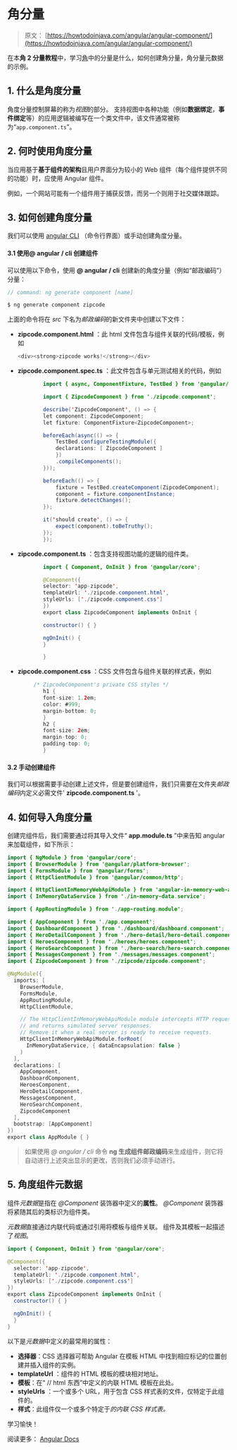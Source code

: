 # 角分量

> 原文： [https://howtodoinjava.com/angular/angular-component/](https://howtodoinjava.com/angular/angular-component/)

在本**角 2 分量教程**中，学习[角](https://howtodoinjava.com/angular/dev-workspace-setup/)中的分量是什么，如何创建角分量，角分量元数据的示例。

## 1\. 什么是角度分量

角度分量控制屏幕的称为*视图*的部分。 支持视图中各种功能（例如**数据绑定**，**事件绑定**等）的应用逻辑被编写在一个类文件中，该文件通常被称为“`app.component.ts`”。

## 2\. 何时使用角度分量

当应用基于**基于组件的架构**且用户界面分为较小的 Web 组件（每个组件提供不同的功能）时，应使用 Angular 组件。

例如，一个网站可能有一个组件用于捕获反馈，而另一个则用于社交媒体跟踪。

## 3\. 如何创建角度分量

我们可以使用 [angular CLI](https://github.com/angular/angular-cli/blob/master/packages/angular/cli/README.md) （命令行界面）或手动创建角度分量。

#### 3.1 使用@ angular / cli 创建组件

可以使用以下命令，使用 **@ angular / cli** 创建新的角度分量（例如“邮政编码”）分量：

```java
// command: ng generate component [name]

$ ng generate component zipcode

```

上面的命令将在 *src* 下名为*邮政编码*的新文件夹中创建以下文件：

*   **zipcode.component.html** ：此 html 文件包含与组件关联的代码/模板，例如

    ```java
    <div><strong>zipcode works!</strong></div>

    ```

*   **zipcode.component.spec.ts** ：此文件包含与单元测试相关的代码，例如

    ```java
            import { async, ComponentFixture, TestBed } from '@angular/core/testing';

            import { ZipcodeComponent } from './zipcode.component';

            describe('ZipcodeComponent', () => {
            let component: ZipcodeComponent;
            let fixture: ComponentFixture<ZipcodeComponent>;

            beforeEach(async(() => {
                TestBed.configureTestingModule({
                declarations: [ ZipcodeComponent ]
                })
                .compileComponents();
            }));

            beforeEach(() => {
                fixture = TestBed.createComponent(ZipcodeComponent);
                component = fixture.componentInstance;
                fixture.detectChanges();
            });

            it('should create', () => {
                expect(component).toBeTruthy();
            });
            });

    ```

*   **zipcode.component.ts** ：包含支持视图功能的逻辑的组件类。

    ```java
            import { Component, OnInit } from '@angular/core';

            @Component({
            selector: 'app-zipcode',
            templateUrl: './zipcode.component.html',
            styleUrls: ['./zipcode.component.css']
            })
            export class ZipcodeComponent implements OnInit {

            constructor() { }

            ngOnInit() {
            }

            }

    ```

*   **zipcode.component.css** ：CSS 文件包含与组件关联的样式表，例如

    ```java
         /* ZipcodeComponent's private CSS styles */
            h1 {
            font-size: 1.2em;
            color: #999;
            margin-bottom: 0;
            }
            h2 {
            font-size: 2em;
            margin-top: 0;
            padding-top: 0;
            }

    ```

#### 3.2 手动创建组件

我们可以根据需要手动创建上述文件，但是要创建组件，我们只需要在文件夹*邮政编码*内定义必需文件' **zipcode.component.ts** '。

## 4\. 如何导入角度分量

创建完组件后，我们需要通过将其导入文件“ **app.module.ts** ”中来告知 angular 来加载组件，如下所示：

```java
import { NgModule } from '@angular/core';
import { BrowserModule } from '@angular/platform-browser';
import { FormsModule } from '@angular/forms';
import { HttpClientModule } from '@angular/common/http';

import { HttpClientInMemoryWebApiModule } from 'angular-in-memory-web-api';
import { InMemoryDataService } from './in-memory-data.service';

import { AppRoutingModule } from './app-routing.module';

import { AppComponent } from './app.component';
import { DashboardComponent } from './dashboard/dashboard.component';
import { HeroDetailComponent } from './hero-detail/hero-detail.component';
import { HeroesComponent } from './heroes/heroes.component';
import { HeroSearchComponent } from './hero-search/hero-search.component';
import { MessagesComponent } from './messages/messages.component';
import { ZipcodeComponent } from './zipcode/zipcode.component';

@NgModule({
  imports: [
    BrowserModule,
    FormsModule,
    AppRoutingModule,
    HttpClientModule,

    // The HttpClientInMemoryWebApiModule module intercepts HTTP requests
    // and returns simulated server responses.
    // Remove it when a real server is ready to receive requests.
    HttpClientInMemoryWebApiModule.forRoot(
      InMemoryDataService, { dataEncapsulation: false }
    )
  ],
  declarations: [
    AppComponent,
    DashboardComponent,
    HeroesComponent,
    HeroDetailComponent,
    MessagesComponent,
    HeroSearchComponent,
    ZipcodeComponent
  ],
  bootstrap: [AppComponent]
})
export class AppModule { }

```

> 如果使用 *@ angular / cli* 命令 **ng 生成组件邮政编码**来生成组件，则它将自动进行上述突出显示的更改，否则我们必须手动进行。

## 5\. 角度组件元数据

组件*元数据*是指在 *@Component* 装饰器中定义的**属性**。 *@Component* 装饰器将紧随其后的类标识为组件类。

*元数据*直接通过内联代码或通过引用将模板与组件关联。 组件及其模板一起描述了*视图*。

```java
import { Component, OnInit } from '@angular/core';

@Component({
  selector: 'app-zipcode',
  templateUrl: './zipcode.component.html',
  styleUrls: ['./zipcode.component.css']
})
export class ZipcodeComponent implements OnInit {
  constructor() { }

  ngOnInit() {
  }
}

```

以下是*元数据*中定义的最常用的属性：

*   **选择器**：CSS 选择器可帮助 Angular 在模板 HTML 中找到相应标记的位置创建并插入组件的实例。
*   **templateUrl** ：组件的 HTML 模板的模块相对地址。
*   **模板**：在“ // html 东西”中定义的内联 HTML 模板在此处。
*   **styleUrls** ：一个或多个 URL，用于包含 CSS 样式表的文件，仅特定于此组件的。
*   **样式**：此组件仅一个或多个特定于*的内联 CSS 样式表。*

学习愉快！

阅读更多： [Angular Docs](https://angular.io/guide/architecture-components)